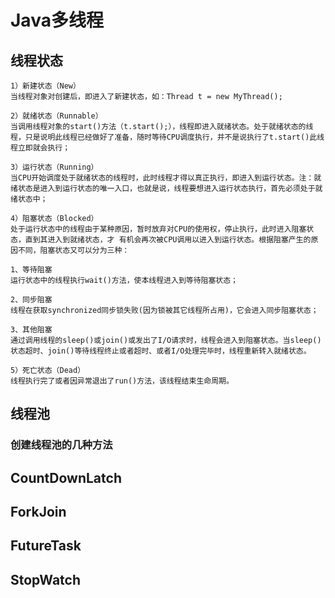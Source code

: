 # Java多线程

## 线程状态

```
1）新建状态（New）
当线程对象对创建后，即进入了新建状态，如：Thread t = new MyThread();

2）就绪状态（Runnable）
当调用线程对象的start()方法（t.start();），线程即进入就绪状态。处于就绪状态的线程，只是说明此线程已经做好了准备，随时等待CPU调度执行，并不是说执行了t.start()此线程立即就会执行；

3）运行状态（Running）
当CPU开始调度处于就绪状态的线程时，此时线程才得以真正执行，即进入到运行状态。注：就 绪状态是进入到运行状态的唯一入口，也就是说，线程要想进入运行状态执行，首先必须处于就绪状态中；

4）阻塞状态（Blocked）
处于运行状态中的线程由于某种原因，暂时放弃对CPU的使用权，停止执行，此时进入阻塞状态，直到其进入到就绪状态，才 有机会再次被CPU调用以进入到运行状态。根据阻塞产生的原因不同，阻塞状态又可以分为三种：

1、等待阻塞
运行状态中的线程执行wait()方法，使本线程进入到等待阻塞状态；

2、同步阻塞
线程在获取synchronized同步锁失败(因为锁被其它线程所占用)，它会进入同步阻塞状态；

3、其他阻塞
通过调用线程的sleep()或join()或发出了I/O请求时，线程会进入到阻塞状态。当sleep()状态超时、join()等待线程终止或者超时、或者I/O处理完毕时，线程重新转入就绪状态。

5）死亡状态（Dead）
线程执行完了或者因异常退出了run()方法，该线程结束生命周期。
```

## 线程池

### 创建线程池的几种方法



## CountDownLatch



## ForkJoin



## FutureTask



## StopWatch





